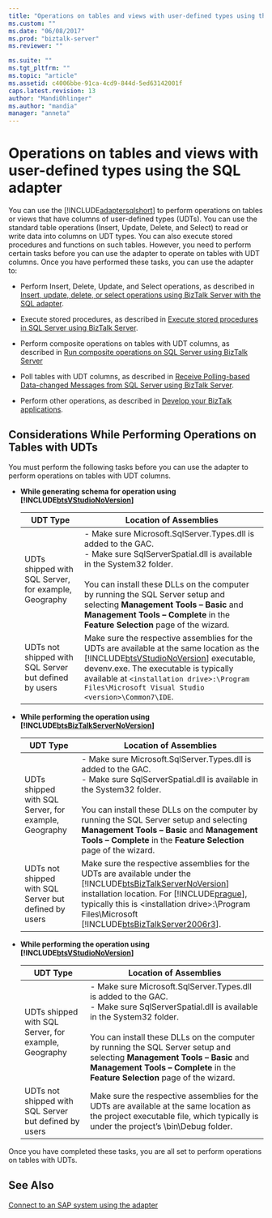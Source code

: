 ```yaml
---
title: "Operations on tables and views with user-defined types using the SQL adapter | Microsoft Docs"
ms.custom: ""
ms.date: "06/08/2017"
ms.prod: "biztalk-server"
ms.reviewer: ""

ms.suite: ""
ms.tgt_pltfrm: ""
ms.topic: "article"
ms.assetid: c4006bbe-91ca-4cd9-844d-5ed63142001f
caps.latest.revision: 13
author: "MandiOhlinger"
ms.author: "mandia"
manager: "anneta"
---
```

# Operations on tables and views with user-defined types using the SQL adapter
You can use the [!INCLUDE[adaptersqlshort](../../includes/adaptersqlshort-md.md)] to perform operations on tables or views that have columns of user-defined types (UDTs). You can use the standard table operations (Insert, Update, Delete, and Select) to read or write data into columns on UDT types. You can also execute stored procedures and functions on such tables. However, you need to perform certain tasks before you can use the adapter to operate on tables with UDT columns. Once you have performed these tasks, you can use the adapter to:  
  
-   Perform Insert, Delete, Update, and Select operations, as described in [Insert, update, delete, or select operations using BizTalk Server with the SQL adapter](../../adapters-and-accelerators/adapter-sql/insert-update-delete-or-select-using-the-sql-adapter-in-biztalk-server.md).  
  
-   Execute stored procedures, as described in [Execute stored procedures in SQL Server using BizTalk Server](../../adapters-and-accelerators/adapter-sql/execute-stored-procedures-in-sql-server-using-biztalk-server.md).  
  
-   Perform composite operations on tables with UDT columns, as described in [Run composite operations on SQL Server using BizTalk Server](../../adapters-and-accelerators/adapter-sql/run-composite-operations-on-sql-server-using-biztalk-server.md)  
  
-   Poll tables with UDT columns, as described in [Receive Polling-based Data-changed Messages from SQL Server using BizTalk Server](../../adapters-and-accelerators/adapter-sql/receive-polling-based-data-changed-messages-from-sql-server-using-biztalk.md).  
  
-   Perform other operations, as described in [Develop your BizTalk applications](../../core/develop-your-biztalk-applications.md).  
  
## Considerations While Performing Operations on Tables with UDTs  
 You must perform the following tasks before you can use the adapter to perform operations on tables with UDT columns.  
  
-   **While generating schema for operation using [!INCLUDE[btsVStudioNoVersion](../../includes/btsvstudionoversion-md.md)]**  
  
    |UDT Type|Location of Assemblies|  
    |--------------|----------------------------|  
    |UDTs shipped with SQL Server, for example, Geography|-   Make sure Microsoft.SqlServer.Types.dll is added to the GAC.<br />-   Make sure SqlServerSpatial.dll is available in the System32 folder.<br /><br /> You can install these DLLs on the computer by running the SQL Server setup and selecting **Management Tools – Basic** and **Management Tools – Complete** in the **Feature Selection** page of the wizard.|  
    |UDTs not shipped with SQL Server but defined by users|Make sure the respective assemblies for the UDTs are available at the same location as the [!INCLUDE[btsVStudioNoVersion](../../includes/btsvstudionoversion-md.md)] executable, devenv.exe. The executable is typically available at `<installation drive>:\Program Files\Microsoft Visual Studio <version>\Common7\IDE`.|  
  
-   **While performing the operation using [!INCLUDE[btsBizTalkServerNoVersion](../../includes/btsbiztalkservernoversion-md.md)]**  
  
    |UDT Type|Location of Assemblies|  
    |--------------|----------------------------|  
    |UDTs shipped with SQL Server, for example, Geography|-   Make sure Microsoft.SqlServer.Types.dll is added to the GAC.<br />-   Make sure SqlServerSpatial.dll is available in the System32 folder.<br /><br /> You can install these DLLs on the computer by running the SQL Server setup and selecting **Management Tools – Basic** and **Management Tools – Complete** in the **Feature Selection** page of the wizard.|  
    |UDTs not shipped with SQL Server but defined by users|Make sure the respective assemblies for the UDTs are available under the [!INCLUDE[btsBizTalkServerNoVersion](../../includes/btsbiztalkservernoversion-md.md)] installation location. For [!INCLUDE[prague](../../includes/prague-md.md)], typically this is \<installation drive\>:\Program Files\Microsoft [!INCLUDE[btsBizTalkServer2006r3](../../includes/btsbiztalkserver2006r3-md.md)].|  
  
-   **While performing the operation using [!INCLUDE[btsVStudioNoVersion](../../includes/btsvstudionoversion-md.md)]**  
  
    |UDT Type|Location of Assemblies|  
    |--------------|----------------------------|  
    |UDTs shipped with SQL Server, for example, Geography|-   Make sure Microsoft.SqlServer.Types.dll is added to the GAC.<br />-   Make sure SqlServerSpatial.dll is available in the System32 folder.<br /><br /> You can install these DLLs on the computer by running the SQL Server setup and selecting **Management Tools – Basic** and **Management Tools – Complete** in the **Feature Selection** page of the wizard.|  
    |UDTs not shipped with SQL Server but defined by users|Make sure the respective assemblies for the UDTs are available at the same location as the project executable file, which typically is under the project’s \bin\Debug folder.|  
  
 Once you have completed these tasks, you are all set to perform operations on tables with UDTs.  
  
## See Also  
 [Connect to an SAP system using the adapter](../../adapters-and-accelerators/adapter-sap/connect-to-an-sap-system-using-the-adapter.md)